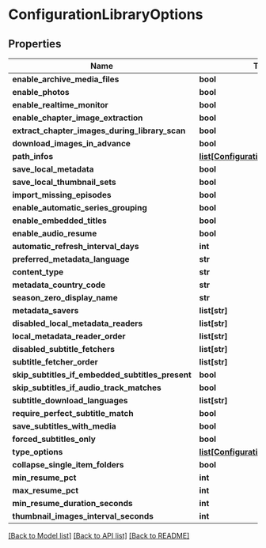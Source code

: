 # ConfigurationLibraryOptions

## Properties
Name | Type | Description | Notes
------------ | ------------- | ------------- | -------------
**enable_archive_media_files** | **bool** |  | [optional] 
**enable_photos** | **bool** |  | [optional] 
**enable_realtime_monitor** | **bool** |  | [optional] 
**enable_chapter_image_extraction** | **bool** |  | [optional] 
**extract_chapter_images_during_library_scan** | **bool** |  | [optional] 
**download_images_in_advance** | **bool** |  | [optional] 
**path_infos** | [**list[ConfigurationMediaPathInfo]**](ConfigurationMediaPathInfo.md) |  | [optional] 
**save_local_metadata** | **bool** |  | [optional] 
**save_local_thumbnail_sets** | **bool** |  | [optional] 
**import_missing_episodes** | **bool** |  | [optional] 
**enable_automatic_series_grouping** | **bool** |  | [optional] 
**enable_embedded_titles** | **bool** |  | [optional] 
**enable_audio_resume** | **bool** |  | [optional] 
**automatic_refresh_interval_days** | **int** |  | [optional] 
**preferred_metadata_language** | **str** |  | [optional] 
**content_type** | **str** |  | [optional] 
**metadata_country_code** | **str** |  | [optional] 
**season_zero_display_name** | **str** |  | [optional] 
**metadata_savers** | **list[str]** |  | [optional] 
**disabled_local_metadata_readers** | **list[str]** |  | [optional] 
**local_metadata_reader_order** | **list[str]** |  | [optional] 
**disabled_subtitle_fetchers** | **list[str]** |  | [optional] 
**subtitle_fetcher_order** | **list[str]** |  | [optional] 
**skip_subtitles_if_embedded_subtitles_present** | **bool** |  | [optional] 
**skip_subtitles_if_audio_track_matches** | **bool** |  | [optional] 
**subtitle_download_languages** | **list[str]** |  | [optional] 
**require_perfect_subtitle_match** | **bool** |  | [optional] 
**save_subtitles_with_media** | **bool** |  | [optional] 
**forced_subtitles_only** | **bool** |  | [optional] 
**type_options** | [**list[ConfigurationTypeOptions]**](ConfigurationTypeOptions.md) |  | [optional] 
**collapse_single_item_folders** | **bool** |  | [optional] 
**min_resume_pct** | **int** |  | [optional] 
**max_resume_pct** | **int** |  | [optional] 
**min_resume_duration_seconds** | **int** |  | [optional] 
**thumbnail_images_interval_seconds** | **int** |  | [optional] 

[[Back to Model list]](../README.md#documentation-for-models) [[Back to API list]](../README.md#documentation-for-api-endpoints) [[Back to README]](../README.md)

